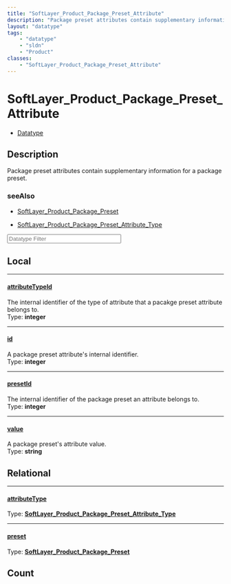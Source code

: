 ```yaml
---
title: "SoftLayer_Product_Package_Preset_Attribute"
description: "Package preset attributes contain supplementary information for a package preset."
layout: "datatype"
tags:
    - "datatype"
    - "sldn"
    - "Product"
classes:
    - "SoftLayer_Product_Package_Preset_Attribute"
---
```


# SoftLayer_Product_Package_Preset_Attribute
<div id='service-datatype'>
    <ul id='sldn-reference-tabs'>
        <li id='datatype'> <a href='/reference/datatypes/SoftLayer_Product_Package_Preset_Attribute' >Datatype</a></li>
    </ul>
</div>

## Description 
Package preset attributes contain supplementary information for a package preset. 



### seeAlso

* [SoftLayer_Product_Package_Preset](/reference/datatypes/SoftLayer_Product_Package_Preset )


* [SoftLayer_Product_Package_Preset_Attribute_Type](/reference/datatypes/SoftLayer_Product_Package_Preset_Attribute_Type )




<!-- Filer BEGIN -->
<div class="view-filters">
        <div class="clearfix">
            <div class="search-input-box">
                <input placeholder="Datatype Filter" onkeyup="titleSearch(inputId='prop-input', divId='properties', elementClass='prop-row')" 
                    type="text" id="prop-input" value="" size="30" maxlength="128" class="form-text">
            </div>
        </div>
</div>
<!-- Filer END -->

<div id="properties" class="content">
<div id="localProperties" class="prop-content" >

## Local
<div class="prop-row">

-----
[attributeTypeId]: #attributetypeid
#### [attributeTypeId]
The internal identifier of the type of attribute that a pacakge preset attribute belongs to.   
<span class="type-label">Type: </span>**integer**


</div>
<div class="prop-row">

-----
[id]: #id
#### [id]
A package preset attribute's internal identifier.   
<span class="type-label">Type: </span>**integer**


</div>
<div class="prop-row">

-----
[presetId]: #presetid
#### [presetId]
The internal identifier of the package preset an attribute belongs to.   
<span class="type-label">Type: </span>**integer**


</div>
<div class="prop-row">

-----
[value]: #value
#### [value]
A package preset's attribute value.   
<span class="type-label">Type: </span>**string**


</div>
</div>
<!-- LOCAL PROPERTY END -->

<div id="relationalProperties"  class="prop-content" >

## Relational
<div class="prop-row">

-----
[attributeType]: #attributetype
#### [attributeType]
  
<span class="type-label">Type: </span>**<a href='/reference/datatypes/SoftLayer_Product_Package_Preset_Attribute_Type'>SoftLayer_Product_Package_Preset_Attribute_Type </a>**


</div>
<div class="prop-row">

-----
[preset]: #preset
#### [preset]
  
<span class="type-label">Type: </span>**<a href='/reference/datatypes/SoftLayer_Product_Package_Preset'>SoftLayer_Product_Package_Preset </a>**


</div>

## Count
</div>


